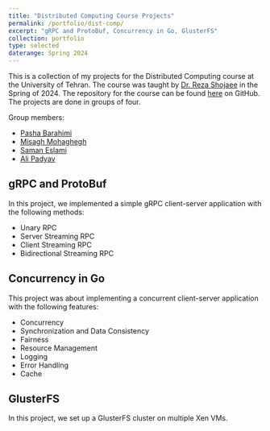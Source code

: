 ```yaml
---
title: "Distributed Computing Course Projects"
permalink: /portfolio/dist-comp/
excerpt: "gRPC and ProtoBuf, Concurrency in Go, GlusterFS"
collection: portfolio
type: selected
daterange: Spring 2024
---
```


This is a collection of my projects for the Distributed Computing course at the University of Tehran. The course was taught by [Dr. Reza Shojaee](https://scholar.google.com/citations?user=kWUm_24AAAAJ&hl=en) in the Spring of 2024. The repository for the course can be found [here](https://github.com/PashaBarahimi/Distributed-Computing-Course-Projects/) on GitHub. The projects are done in groups of four.

Group members:

- [Pasha Barahimi](https://github.com/PashaBarahimi)
- [Misagh Mohaghegh](https://github.com/MisaghM)
- [Saman Eslami](https://github.com/SamanEN)
- [Ali Padyav](https://github.com/alumpish)

## gRPC and ProtoBuf

In this project, we implemented a simple gRPC client-server application with the following methods:

- Unary RPC
- Server Streaming RPC
- Client Streaming RPC
- Bidirectional Streaming RPC

## Concurrency in Go

This project was about implementing a concurrent client-server application with the following features:

- Concurrency
- Synchronization and Data Consistency
- Fairness
- Resource Management
- Logging
- Error Handling
- Cache

## GlusterFS

In this project, we set up a GlusterFS cluster on multiple Xen VMs.
